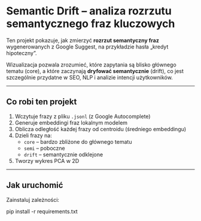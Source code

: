 # Semantic Drift – analiza rozrzutu semantycznego fraz kluczowych

Ten projekt pokazuje, jak zmierzyć **rozrzut semantyczny fraz** wygenerowanych z Google Suggest, na przykładzie hasła „kredyt hipoteczny”.

Wizualizacja pozwala zrozumieć, które zapytania są blisko głównego tematu (core), a które zaczynają **dryfować semantycznie** (drift), co jest szczególnie przydatne w SEO, NLP i analizie intencji użytkowników.

---

## Co robi ten projekt

1. Wczytuje frazy z pliku `.jsonl` (z Google Autocomplete)
2. Generuje embeddingi fraz lokalnym modelem 
3. Oblicza odległość każdej frazy od centroidu (średniego embeddingu)
4. Dzieli frazy na:
   - `core` – bardzo zbliżone do głównego tematu
   - `semi` – poboczne
   - `drift` – semantycznie odklejone
5. Tworzy wykres PCA w 2D

---

## Jak uruchomić

Zainstaluj zależności:

pip install -r requirements.txt
